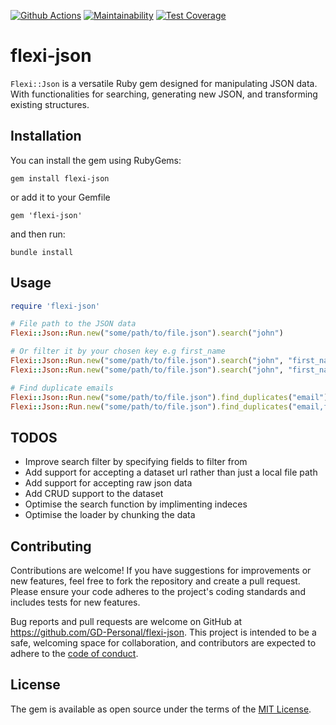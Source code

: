 [![Github Actions](https://github.com/GD-Personal/flexi-json/actions/workflows/main.yml/badge.svg)](https://github.com/GD-Personal/flexi-json/actions/workflows/main.yml) [![Maintainability](https://api.codeclimate.com/v1/badges/bd14f8a5a0c7575d2ac2/maintainability)](https://codeclimate.com/github/GD-Personal/flexi-json/maintainability) [![Test Coverage](https://api.codeclimate.com/v1/badges/bd14f8a5a0c7575d2ac2/test_coverage)](https://codeclimate.com/github/GD-Personal/flexi-json/test_coverage)

# flexi-json

`Flexi::Json` is a versatile Ruby gem designed for manipulating JSON data. With functionalities for searching, generating new JSON, and transforming existing structures.

## Installation

You can install the gem using RubyGems:
```
gem install flexi-json
```

or add it to your Gemfile
```
gem 'flexi-json'
```

and then run:
```
bundle install
```

## Usage
```ruby
require 'flexi-json'

# File path to the JSON data
Flexi::Json::Run.new("some/path/to/file.json").search("john")

# Or filter it by your chosen key e.g first_name
Flexi::Json::Run.new("some/path/to/file.json").search("john", "first_name")
Flexi::Json::Run.new("some/path/to/file.json").search("john", "first_name,email")

# Find duplicate emails
Flexi::Json::Run.new("some/path/to/file.json").find_duplicates("email")
Flexi::Json::Run.new("some/path/to/file.json").find_duplicates("email,full_name")
```

## TODOS
- Improve search filter by specifying fields to filter from
- Add support for accepting a dataset url rather than just a local file path
- Add support for accepting raw json data
- Add CRUD support to the dataset
- Optimise the search function by implimenting indeces
- Optimise the loader by chunking the data

## Contributing
Contributions are welcome! If you have suggestions for improvements or new features, feel free to fork the repository and create a pull request. Please ensure your code adheres to the project's coding standards and includes tests for new features.

Bug reports and pull requests are welcome on GitHub at https://github.com/GD-Personal/flexi-json. This project is intended to be a safe, welcoming space for collaboration, and contributors are expected to adhere to the [code of conduct](https://github.com/GD-Personal/flexi-json/blob/main/CODE_OF_CONDUCT.md).

## License

The gem is available as open source under the terms of the [MIT License](https://opensource.org/licenses/MIT).

